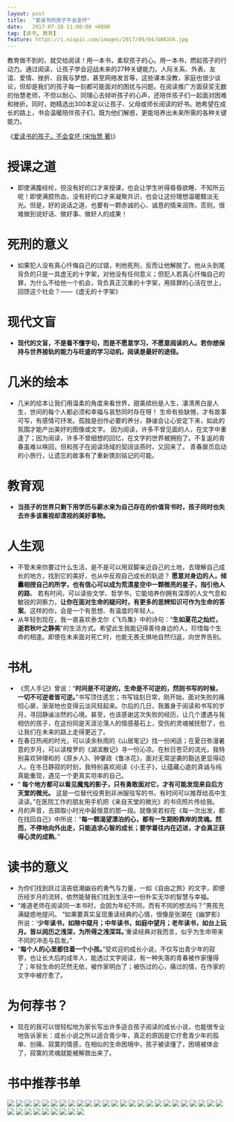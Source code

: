 ```yaml
---
layout: post
title:  "爱读书的孩子不会变坏"
date:   2017-07-28 11:00:00 +0800
tag: [读书, 教育]
feature: https://i.niupic.com/images/2017/09/04/UAR3Vk.jpg
---
```

教育做不到的，就交给阅读！用一本书，柔软孩子的心。用一本书，燃起孩子的行动力。通过阅读，让孩子学会迎战未来的27种关键能力。人际关系、外表、友谊、爱情、挫折、自我与梦想，甚至网络发言等，这些课本没教，家庭也很少谈论，但却是我们的孩子每一刻都可能面对的困扰与问题。在阅读推广方面获奖无数的怡慧老师，不但以耐心、同理心去倾听孩子的心声，还陪伴孩子们一起面对困难和挫折。同时，她精选出300本足以让孩子、父母或师长阅读的好书。她希望在成长的路上，书会温暖陪伴孩子们，既为他们解惑，更能培养出未来所需的各种关键能力。


《[爱读书的孩子，不会变坏 (宋怡慧 著)](https://github.com/wangyu892449346/kindle-book/blob/master/%E7%88%B1%E8%AF%BB%E4%B9%A6%E7%9A%84%E5%AD%A9%E5%AD%90%EF%BC%8C%E4%B8%8D%E4%BC%9A%E5%8F%98%E5%9D%8F.azw)》

# 授课之道
 - 即使满腹经纶，但没有好的口才来授课，也会让学生听得昏昏欲睡、不知所云呢！即使满腔热血，没有好的口才来凝聚共识，也会让这份理想温暖黯淡无光。但是，好的说话之道，也要有一颗赤诚的心、诚恳的情来润饰，否则，很难做到说好话、做好事、做好人的成果！
 
# 死刑的意义
 - 如果犯人没有真心忏悔自己的过错，判他死刑，反而让他解脱了。他从头到尾背负的只是一具虚无的十字架，对他没有任何意义；但犯人若真心忏悔自己的罪，为什么不给他一个机会，背负真正沉重的十字架，用赎罪的心活在世上，回馈这个社会？——《虚无的十字架》

# 现代文盲
 - **现代的文盲，不是看不懂字句，而是不愿意学习，不愿意阅读的人。若你想保持与世界接轨的能力与旺盛的学习动机，阅读是最好的途径。**

# 几米的绘本

 - 几米的绘本让我们用温柔的角度来看世界，甜美缤纷是人生，凄清黑白是人生，世间的每个人都必须和幸福与哀愁同时存在呀！ 生命有些缺憾，才有故事可写，有感情可抒发。孤独是创作必要的养分，静谧会让心安定下来，如此的氛围才能产出美好的图像或文字。 因为阅读，许多不曾见面的人，在文字中重逢了；因为阅读，许多不曾细想的回忆，在文字的世界被拥抱了。不复返的青春虽难以唤回，但和孩子在阅读场域的契阔谈燕时，又回来了。 青春扉页启动的小旅行，让遗忘的故事有了重新镌刻铭记的可能。

# 教育观

 - **当孩子的世界只剩下用学历与薪水来为自己存在的价值背书时，孩子同时也失去许多该重视却漠视的美好事物。**
 
# 人生观
 
 - 不管未来你要过什么生活，是不是可以用双脚亲近自己的土地，去理解自己成长的地方，找到它的美好，也从中反观自己成长的轨迹？ **愿意对身边的人，倾囊相授自己的所学，也有信心可以成为荒漠星空中一颗微亮的星子，指引他人的路**。 若有时间，可以读些文学、哲学书，它能培养你拥有深厚的人文气息和敏锐的洞察力，**让你在面对生命的疑问时，有更多的思辨知识可作为生命的答案**。这样的你，会是一个有思想、有温度的年轻人。
 - 从年轻到现在，我一直喜欢泰戈尔《飞鸟集》中的诗句：“**生如夏花之灿烂，逝若秋叶之静美**”的生活方式。希望此生我能记得善待身边的人，珍惜每个生命的相逢。即使在未来面对死亡时，也能无畏无惧地自然归返，向世界告别。

# 书札

 - 《荒人手记》曾说：“**时间是不可逆的，生命是不可逆的，然则书写的时候，一切不可逆者皆可逆。**”书写顶住遗忘；书写铭刻日常，刚开始，面对失败的痛彻心扉，渐渐地也变得云淡风轻起来。尔后的几日，我置身于阅读和书写的岁月，寻回静谧淡然的心境。甚至，也该感谢这次失败的经历，让几个遭遇与我相仿的孩子，在这份同是天涯沦落人的情感基石上，受伤的灵魂被抚慰了，也让我们在未来的路上走得更近了。
 - 在春日热闹的时光，可以读余秋雨的《山居笔记》找一份闲适；在夏日弥漫暑意的岁月，可以读梭罗的《湖滨散记》寻一份沁凉。在秋日苍茫的流光，我特别喜欢钟理和的《原乡人》、钟肇政《鲁冰花》，面对无常逆袭的豁达更显得动人。在冬日静寂的时刻，我特别喜欢阅读《小王子》，让蕴藏心底的真诚与纯真能重现，遇见一个更真实坦率的自己。
 - “ **每个地方都可以看见魔鬼的影子，只有勇敢面对它，才有可能发现来自后方天堂的微光。** 这是一位替代役男到非洲服役写的书，有时间可以推荐给高中生读读。”在医院工作的朋友用手机把《来自天堂的微光》的书讯照片传给我。
 - 月的声音，去撷取小时光中最惬意的那一段。就像吴若权在《每一次出发，都在找回自己》中所说：“**每一颗渴望漂泊的心，都有一生期盼靠岸的灵魂。然而，不停地向外出走，只能追求心智的成长；要学着往内在迈进，才会真正获得心灵的成熟**。”

# 读书的意义

 - 为你们找到跃过沮丧低潮幽谷的勇气与力量，一如《自由之旅》的文字，即便历经岁月的流转，依然能替我们找到生活中一份朴实无华的智慧与幸福。
 - “难道老师在阅读同一本书时，会因为年纪不同，而有不同的想法吗？”男孩充满疑惑地提问。 “如果要真实呈现重读经典的心情，很像是张潮在《幽梦影》所说：‘**少年读书，如隙中窥月；中年读书，如庭中望月；老年读书，如台上玩月。皆以阅历之浅深，为所得之浅深耳。**’重读经典对我而言，似乎为生命带来不同的冲击与启发。”
 - “**每个人的心里都住着一个小孩。**”受欢迎的成长小说，不仅写出青少年的寂寥，也让长大后的成年人，能透过文字阅读，有一种失落的青春被作家懂得了；年轻生命的茫然无依，被作家明白了；被伤过的心，痛过的情，在作家的文字中被疗愈了。


# 为何荐书？

 - 现在的我可以很轻松地为家长写出许多适合孩子阅读的成长小说，也能很专业地告诉家长：成长小说之所以适合青少年，真正的原因是它疗愈青少年的孤单、创痛、寂寞的情感，在相似的生命困境中，孩子被读懂了，困境被体会了，寂寞的灵魂就能被解救出来了。

# 书中推荐书单

![](https://i.niupic.com/images/2017/09/26/m4njEc.png)
![](https://i.niupic.com/images/2017/09/26/DDSnKe.png)
![](https://i.niupic.com/images/2017/09/26/7K5TQ4.png)
![](https://i.niupic.com/images/2017/09/26/K8bv4X.png)
![](https://i.niupic.com/images/2017/09/26/NSMYFY.png)
![](https://i.niupic.com/images/2017/09/26/n3AaLP.png)
![](https://i.niupic.com/images/2017/09/26/PKYY7Y.png)
![](https://i.niupic.com/images/2017/09/26/jen2pb.png)
![](https://i.niupic.com/images/2017/09/26/VE1ZRk.png)
![](https://i.niupic.com/images/2017/09/26/nuHa8N.png)
![](https://i.niupic.com/images/2017/09/26/I2Hvqh.png)
![](https://i.niupic.com/images/2017/09/26/ccTqR8.png)
![](https://i.niupic.com/images/2017/09/26/3Tq4oj.png)
![](https://i.niupic.com/images/2017/09/26/S2707A.png)
![](https://i.niupic.com/images/2017/09/26/AO0Ebc.png)
![](https://i.niupic.com/images/2017/09/26/Gag6Jj.png)
![](https://i.niupic.com/images/2017/09/26/N428KS.png)
![](https://i.niupic.com/images/2017/09/26/Ttiie1.png)
![](https://i.niupic.com/images/2017/09/26/KdOtJ4.png)
![](https://i.niupic.com/images/2017/09/26/22V3fW.png)
![](https://i.niupic.com/images/2017/09/26/TlXvUE.png)
![](https://i.niupic.com/images/2017/09/26/tVwZBt.png)
![](https://i.niupic.com/images/2017/09/26/HQmfcS.png)
![](https://i.niupic.com/images/2017/09/26/TdJRVP.png)
![](https://i.niupic.com/images/2017/09/26/g9sCiE.png)
![](https://i.niupic.com/images/2017/09/26/el2xaP.png)
![](https://i.niupic.com/images/2017/09/26/FGMphY.png)
![](https://i.niupic.com/images/2017/09/26/wvh35k.png)
![](https://i.niupic.com/images/2017/09/26/GUsFfG.png)
![](https://i.niupic.com/images/2017/09/26/VWlndR.png)
![](https://i.niupic.com/images/2017/09/26/8i3H4W.png)
![](https://i.niupic.com/images/2017/09/26/MO4FRl.png)
![](https://i.niupic.com/images/2017/09/26/4c9qWh.png)
![](https://i.niupic.com/images/2017/09/26/2RPTPo.png)




